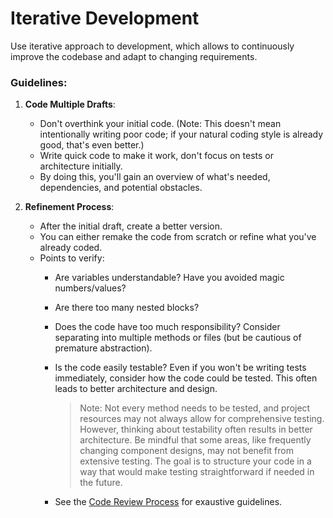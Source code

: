 # Iterative Development

Use iterative approach to development, which allows to continuously improve the codebase and adapt to changing requirements.

### Guidelines:

1. **Code Multiple Drafts**: 
   - Don't overthink your initial code. (Note: This doesn't mean intentionally writing poor code; if your natural coding style is already good, that's even better.)
   - Write quick code to make it work, don't focus on tests or architecture initially.
   - By doing this, you'll gain an overview of what's needed, dependencies, and potential obstacles.


2. **Refinement Process**:
   - After the initial draft, create a better version.
   - You can either remake the code from scratch or refine what you've already coded.
   - Points to verify:
     - Are variables understandable? Have you avoided magic numbers/values?
     - Are there too many nested blocks?
     - Does the code have too much responsibility? Consider separating into multiple methods or files (but be cautious of premature abstraction).
     - Is the code easily testable? Even if you won't be writing tests immediately, consider how the code could be tested. This often leads to better architecture and design.
       
       > Note: Not every method needs to be tested, and project resources may not always allow for comprehensive testing. However, thinking about testability often results in better architecture. Be mindful that some areas, like frequently changing component designs, may not benefit from extensive testing. The goal is to structure your code in a way that would make testing straightforward if needed in the future.

     - See the [Code Review Process](/docs/collaboration/code-review-process) for exaustive guidelines.
